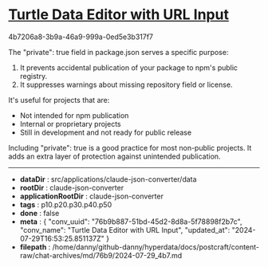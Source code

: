 # [Turtle Data Editor with URL Input](https://claude.ai/chat/76b9b887-51bd-45d2-8d8a-5f78898f2b7c)

4b7206a8-3b9a-46a9-999a-0ed5e3b317f7

 The "private": true field in package.json serves a specific purpose:

1. It prevents accidental publication of your package to npm's public registry.
2. It suppresses warnings about missing repository field or license.

It's useful for projects that are:
- Not intended for npm publication
- Internal or proprietary projects
- Still in development and not ready for public release

Including "private": true is a good practice for most non-public projects. It adds an extra layer of protection against unintended publication.

---

* **dataDir** : src/applications/claude-json-converter/data
* **rootDir** : claude-json-converter
* **applicationRootDir** : claude-json-converter
* **tags** : p10.p20.p30.p40.p50
* **done** : false
* **meta** : {
  "conv_uuid": "76b9b887-51bd-45d2-8d8a-5f78898f2b7c",
  "conv_name": "Turtle Data Editor with URL Input",
  "updated_at": "2024-07-29T16:53:25.851137Z"
}
* **filepath** : /home/danny/github-danny/hyperdata/docs/postcraft/content-raw/chat-archives/md/76b9/2024-07-29_4b7.md